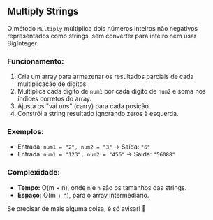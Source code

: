 ## Multiply Strings

O método `Multiply` multiplica dois números inteiros não negativos representados como strings, sem converter para inteiro nem usar BigInteger.

### Funcionamento:

1. Cria um array para armazenar os resultados parciais de cada multiplicação de dígitos.
2. Multiplica cada dígito de `num1` por cada dígito de `num2` e soma nos índices corretos do array.
3. Ajusta os "vai uns" (carry) para cada posição.
4. Constrói a string resultado ignorando zeros à esquerda.

### Exemplos:

- Entrada: `num1 = "2", num2 = "3"` → Saída: `"6"`
- Entrada: `num1 = "123", num2 = "456"` → Saída: `"56088"`

### Complexidade:

- **Tempo:** O(m × n), onde `m` e `n` são os tamanhos das strings.
- **Espaço:** O(m + n), para o array intermediário.

Se precisar de mais alguma coisa, é só avisar! 🚀
